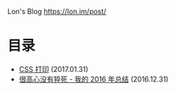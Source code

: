 Lon's Blog <https://lon.im/post/>

# 目录

- [CSS 打印](https://github.com/cnlon/blog/blob/master/css-print.md) (2017.01.31)
- [很高心没有猝死 - 我的 2016 年总结](https://github.com/cnlon/blog/blob/master/report-of-2016.md) (2016.12.31)
